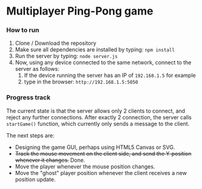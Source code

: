 # Multiplayer Ping-Pong game

### How to run
1. Clone / Download the repository
2. Make sure all dependencies are installed by typing: `npm install`
3. Run the server by typing: `node server.js`
4. Now, using any device connected to the same network, connect to the server as follows:
	1. If the device running the server has an IP of `192.168.1.5` for example
	2. type in the browser: `http://192.168.1.5:5050`


### Progress track
The current state is that the server allows only 2 clients to connect, and reject any further connections.
After exactly 2 connection, the server calls `startGame()` function, which currently only sends a message to the client.

The next steps are:
- Designing the game GUI, perhaps using HTML5 Canvas or SVG.
- ~~Track the mouse movement on the client side, and send the Y-position whenever it changes.~~ Done.
- Move the player whenever the mouse position changes.
- Move the "ghost" player position whenever the client receives a new position update.
